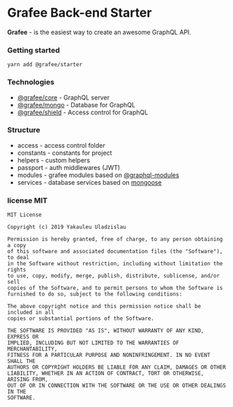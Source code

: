 # Grafee Back-end Starter

**Grafee** - is the easiest way to create an awesome GraphQL API.

### Getting started

```
yarn add @grafee/starter
```

### Technologies

- [@grafee/core](https://www.npmjs.com/package/@grafee/core) - GraphQL server
- [@grafee/mongo](https://www.npmjs.com/package/@grafee/mongo) - Database for GraphQL
- [@grafee/shield](https://www.npmjs.com/package/@grafee/shield) - Access control for GraphQL

### Structure

- access - access control folder
- constants - constants for project
- helpers - custom helpers
- passport - auth middlewares (JWT)
- modules - grafee modules based on [@graphql-modules](https://www.npmjs.com/package/@graphql-modules/core)
- services - database services based on [mongoose](https://www.npmjs.com/package/mongoose)

### license MIT

```
MIT License

Copyright (c) 2019 Yakauleu Uladzislau

Permission is hereby granted, free of charge, to any person obtaining a copy
of this software and associated documentation files (the "Software"), to deal
in the Software without restriction, including without limitation the rights
to use, copy, modify, merge, publish, distribute, sublicense, and/or sell
copies of the Software, and to permit persons to whom the Software is
furnished to do so, subject to the following conditions:

The above copyright notice and this permission notice shall be included in all
copies or substantial portions of the Software.

THE SOFTWARE IS PROVIDED "AS IS", WITHOUT WARRANTY OF ANY KIND, EXPRESS OR
IMPLIED, INCLUDING BUT NOT LIMITED TO THE WARRANTIES OF MERCHANTABILITY,
FITNESS FOR A PARTICULAR PURPOSE AND NONINFRINGEMENT. IN NO EVENT SHALL THE
AUTHORS OR COPYRIGHT HOLDERS BE LIABLE FOR ANY CLAIM, DAMAGES OR OTHER
LIABILITY, WHETHER IN AN ACTION OF CONTRACT, TORT OR OTHERWISE, ARISING FROM,
OUT OF OR IN CONNECTION WITH THE SOFTWARE OR THE USE OR OTHER DEALINGS IN THE
SOFTWARE.
```
